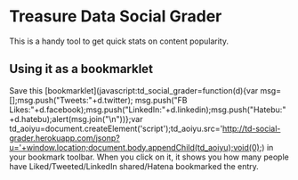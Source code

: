 # Treasure Data Social Grader

This is a handy tool to get quick stats on content popularity.

## Using it as a bookmarklet

Save this [bookmarklet](javascript:td_social_grader=function(d){var msg=[];msg.push("Tweets:"+d.twitter); msg.push("FB Likes:"+d.facebook);msg.push("LinkedIn:"+d.linkedin);msg.push("Hatebu:"+d.hatebu);alert(msg.join("\n"))};var td_aoiyu=document.createElement('script');td_aoiyu.src='http://td-social-grader.herokuapp.com/jsonp?u='+window.location;document.body.appendChild(td_aoiyu);void(0);) in your bookmark toolbar. When you click on it, it shows you how many people have Liked/Tweeted/LinkedIn shared/Hatena bookmarked the entry.


